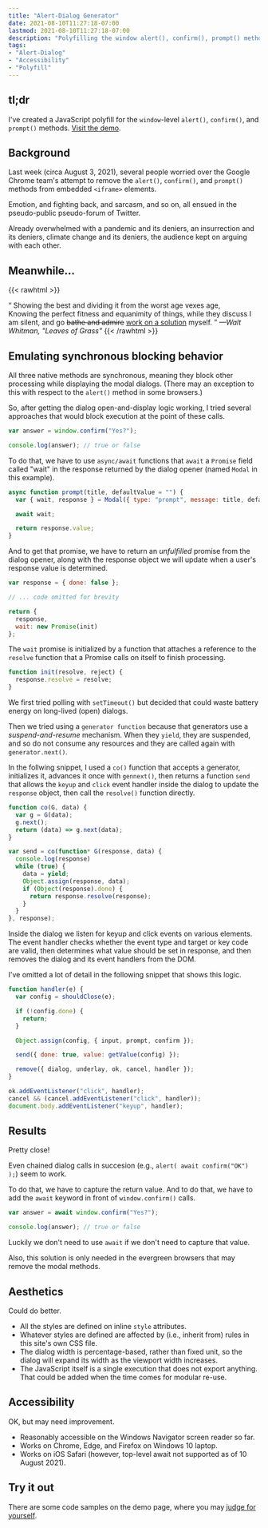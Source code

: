 ```yaml
---
title: "Alert-Dialog Generator"
date: 2021-08-10T11:27:18-07:00
lastmod: 2021-08-10T11:27:18-07:00
description: "Polyfilling the window alert(), confirm(), prompt() methods in case Google really decides to remove them all and break the web."
tags:
- "Alert-Dialog"
- "Accessibility"
- "Polyfill"
---
```


## tl;dr

I've created a JavaScript polyfill for the `window`-level `alert()`, `confirm()`, and `prompt()` methods. [Visit the demo](/demos/alert-dialog-generator/).

## Background

Last week (circa August 3, 2021), several people worried over the Google Chrome team's attempt to remove the `alert()`, `confirm()`, and `prompt()` methods from embedded `<iframe>` elements.

Emotion, and fighting back, and sarcasm, and so on, all ensued in the pseudo-public pseudo-forum of Twitter.

Already overwhelmed with a pandemic and its deniers, an insurrection and its deniers, climate change and its deniers, the audience kept on arguing with each other.

## Meanwhile&hellip;

{{< rawhtml >}}

<q prose lang="en-US">
Showing the best and dividing it from the worst age vexes age,<br/>
Knowing the perfect fitness and equanimity of things, while they discuss I am silent, and go <del>bathe and admire</del> <ins>work on a solution</ins> myself.
</q>
<cite>&mdash;Walt Whitman, "Leaves of Grass"</cite>
{{< /rawhtml >}}

## Emulating synchronous blocking behavior

All three native methods are synchronous, meaning they block other processing while displaying the modal dialogs. (There may an exception to this with respect to the `alert()` method in some browsers.)

So, after getting the dialog open-and-display logic working, I tried several approaches that would block execution at the point of these calls.

```js
var answer = window.confirm("Yes?");

console.log(answer); // true or false
```

To do that, we have to use `async/await` functions that `await` a `Promise` field called "wait" in the response returned by the dialog opener (named `Modal` in this example).

```js
async function prompt(title, defaultValue = "") {
  var { wait, response } = Modal({ type: "prompt", message: title, defaultValue });

  await wait;

  return response.value;
}
```

And to get that promise, we have to return an *unfulfilled* promise from the dialog opener, along with the response object we will update when a user's response value is determined.

```js
var response = { done: false };

// ... code omitted for brevity

return {
  response,
  wait: new Promise(init)
};
```

The `wait` promise is initialized by a function that attaches a reference to the `resolve` function that a Promise calls on itself to finish processing.

```js
function init(resolve, reject) {
  response.resolve = resolve;
}
```

We first tried polling with `setTimeout()` but decided that could waste battery energy on long-lived (open) dialogs.

Then we tried using a `generator function` because that generators use a *suspend-and-resume* mechanism. When they `yield`, they are suspended, and so do not consume any resources and they are called again with `generator.next()`.

In the follwing snippet, I used a `co()` function that accepts a generator, initializes it, advances it once with `gennext()`, then returns a function `send` that allows the `keyup` and `click` event handler inside the dialog to update the `response` object, then call the `resolve()` function directly.

```js
function co(G, data) {
  var g = G(data);
  g.next();
  return (data) => g.next(data);
}

var send = co(function* G(response, data) {
  console.log(response)
  while (true) {
    data = yield;
    Object.assign(response, data);
    if (Object(response).done) {
      return response.resolve(response);
    }
  }
}, response);
```

Inside the dialog we listen for keyup and click events on various elements. The event handler checks whether the event type and target or key code are valid, then determines what value should be set in response, and then removes the dialog and its event handlers from the DOM.

I've omitted a lot of detail in the following snippet that shows this logic.

```js
function handler(e) {
  var config = shouldClose(e);

  if (!config.done) {
    return;
  }

  Object.assign(config, { input, prompt, confirm });

  send({ done: true, value: getValue(config) });

  remove({ dialog, underlay, ok, cancel, handler });
}

ok.addEventListener("click", handler);
cancel && (cancel.addEventListener("click", handler));
document.body.addEventListener("keyup", handler);
```

## Results

Pretty close!

Even chained dialog calls in succesion (e.g., `alert( await confirm("OK") );`) seem to work.

To do that, we have to capture the return value. And to do that, we have to add the `await` keyword in front of `window.confirm()` calls.

```js
var answer = await window.confirm("Yes?");

console.log(answer); // true or false
```

Luckily we don't need to use `await` if we don't need to capture that value.

Also, this solution is only needed in the evergreen browsers that may remove the modal methods.

## Aesthetics

Could do better.

+ All the styles are defined on inline `style` attributes.
+ Whatever styles are defined are affected by (i.e., inherit from) rules in this site's own CSS file.
+ The dialog width is percentage-based, rather than fixed unit, so the dialog will expand its width as the viewport width increases. 
+ The JavaScript itself is a single execution that does not export anything. That could be added when the time comes for modular re-use.

## Accessibility

OK, but may need improvement.

+ Reasonably accessible on the Windows Navigator screen reader so far.
+ Works on Chrome, Edge, and Firefox on Windows 10 laptop.
+ Works on iOS Safari (however, top-level await not supported as of 10 August 2021).

## Try it out

There are some code samples on the demo page, where you may [judge for yourself](/demos/alert-dialog-generator/).
